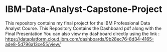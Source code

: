 # IBM-Data-Analyst-Capstone-Project
This repository contains my final project for the IBM Professional Data Analyst Course. This Repository Contains the Dashboard pdf along with the Final Presentation
You can also view my dashboard directly using the link : https://dataplatform.cloud.ibm.com/dashboards/9b28ec76-8d34-4165-ade8-5d796a13ce55/view/
